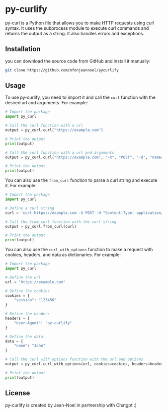 # py-curlify

py-curl is a Python file that allows you to make HTTP requests using curl syntax. It uses the subprocess module to
execute curl commands and returns the output as a string. It also handles errors and exceptions.

## Installation

you can download the source code from GitHub and install it manually:

```bash
git clone https://github.com/nfonjeannoel/pycurlify

```

## Usage

To use py-curlify, you need to import it and call the `curl` function with the desired url and arguments. For example:

```python
# Import the package
import py_curl

# Call the curl function with a url
output = py_curl.curl("https://example.com")

# Print the output
print(output)

# Call the curl function with a url and arguments
output = py_curl.curl("https://example.com", "-X", "POST", "-d", "name=John")

# Print the output
print(output)
```

You can also use the `from_curl` function to parse a curl string and execute it. For example:

```python
# Import the package
import py_curl

# Define a curl string
curl = 'curl https://example.com -X POST -H "Content-Type: application/json" -d "{\"name\":\"John\"}"'

# Call the from_curl function with the curl string
output = py_curl.from_curl(curl)

# Print the output
print(output)
```

You can also use the `curl_with_options` function to make a request with cookies, headers, and data as dictionaries. For
example:

```python
# Import the package
import py_curl

# Define the url
url = "https://example.com"

# Define the cookies
cookies = {
    "session": "123456"
}

# Define the headers
headers = {
    "User-Agent": "py-curlify"
}

# Define the data
data = {
    "name": "John"
}

# Call the curl_with_options function with the url and options
output = py_curl.curl_with_options(url, cookies=cookies, headers=headers, data=data)

# Print the output
print(output)
```

## License

py-curlify is created by Jean-Noel in partnership with Chatgpt :)
